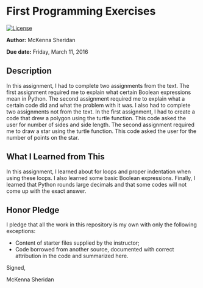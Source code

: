 # First Programming Exercises

 [![License](http://img.shields.io/badge/license-MIT-blue.svg)](http://en.wikipedia.org/wiki/MIT_License)

**Author:** McKenna Sheridan

**Due date:** Friday, March 11, 2016

## Description

In this assignment, I had to complete two assignments from the text. The first assignment required me to explain what certain Boolean expressions mean in Python. The second assignment required me to explain what a certain code did and what the problem with it was.
I also had to complete two assignments not from the text. In the first assignment, I had to create a code that drew a polygon using the turtle function. This code asked the user for number of sides and side length. The second assignment required me to draw a star using the turtle function. This code asked the user for the number of points on the star.

## What I Learned from This

In this assignment, I learned about for loops and proper indentation when using these loops. I also learned some basic Boolean expressions. Finally, I learned that Python rounds large decimals and that some codes will not come up with the exact answer.

## Honor Pledge

I pledge that all the work in this repository is my own with only the following exceptions:

* Content of starter files supplied by the instructor;
* Code borrowed from another source, documented with correct attribution in the code and summarized here.

Signed,

McKenna Sheridan
